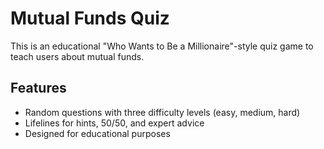 # Mutual Funds Quiz
This is an educational "Who Wants to Be a Millionaire"-style quiz game to teach users about mutual funds.

## Features
- Random questions with three difficulty levels (easy, medium, hard)
- Lifelines for hints, 50/50, and expert advice
- Designed for educational purposes
